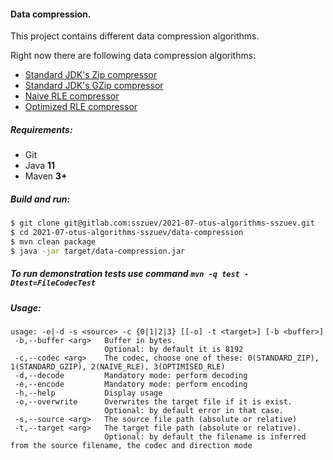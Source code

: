 #### Data compression.

This project contains different data compression algorithms.

Right now there are following data compression algorithms:

- [Standard JDK's Zip compressor](/src/main/java/com/gitlab/sszuev/compression/impl/JDKZipCodecImpl.java)
- [Standard JDK's GZip compressor](/src/main/java/com/gitlab/sszuev/compression/impl/JDKGZipCodecImpl.java)
- [Naive RLE compressor](/src/main/java/com/gitlab/sszuev/compression/impl/SimpleRLECodecImpl.java)
- [Optimized RLE compressor](/src/main/java/com/gitlab/sszuev/compression/impl/EnhancedRLECodecImpl.java)

##### Requirements:

- Git
- Java **11**
- Maven **3+**

##### Build and run:

```bash
$ git clone git@gitlab.com:sszuev/2021-07-otus-algorithms-sszuev.git
$ cd 2021-07-otus-algorithms-sszuev/data-compression
$ mvn clean package
$ java -jar target/data-compression.jar
```

##### To run demonstration tests use command `mvn -q test -Dtest=FileCodecTest`

##### Usage:
```text
usage: -e|-d -s <source> -c {0|1|2|3} [[-o] -t <target>] [-b <buffer>]
 -b,--buffer <arg>   Buffer in bytes.
                     Optional: by default it is 8192
 -c,--codec <arg>    The codec, choose one of these: 0(STANDARD_ZIP), 1(STANDARD_GZIP), 2(NAIVE_RLE), 3(OPTIMISED_RLE)
 -d,--decode         Mandatory mode: perform decoding
 -e,--encode         Mandatory mode: perform encoding
 -h,--help           Display usage
 -o,--overwrite      Overwrites the target file if it is exist.
                     Optional: by default error in that case.
 -s,--source <arg>   The source file path (absolute or relative)
 -t,--target <arg>   The target file path (absolute or relative).
                     Optional: by default the filename is inferred from the source filename, the codec and direction mode
```
